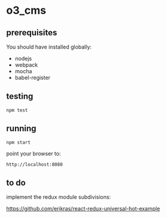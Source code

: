 # o3_cms

## prerequisites

You should have installed globally:
- nodejs
- webpack
- mocha
- babel-register

## testing

	npm test
	
## running

	npm start
	
point your browser to:

	http://localhost:8080
	
## to do

implement the redux module subdivisions:

https://github.com/erikras/react-redux-universal-hot-example
	
	
